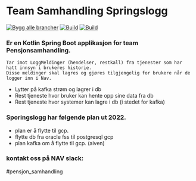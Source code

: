 
# Team Samhandling Springslogg

[![Bygg alle brancher](https://github.com/navikt/sporingslogg/actions/workflows/bygg_alle_brancher.yml/badge.svg)](https://github.com/navikt/sporingslogg/actions/workflows/bygg_alle_brancher.yml)
[![Build](https://github.com/navikt/sporingslogg/workflows/Bygg%20og%20deploy%20Q2/badge.svg)](https://github.com/navikt/sporingslogg/actions)
[![Build](https://github.com/navikt/sporingslogg/workflows/Deploy%20to%20production/badge.svg)](https://github.com/navikt/sporingslogg/actions)

### Er en Kotlin Spring Boot applikasjon for team Pensjonsamhandling.

```
Tar imot LoggMeldinger (hendelser, restkall) fra tjenester som har hatt innsyn i brukeres historie.
Disse meldinger skal lagres og gjøres tilgjengelig for brukere når de logger inn i Nav.
```

* Lytter på kafka strøm og lagrer i db
* Rest tjeneste hvor bruker kan hente opp sine data fra db
* Rest tjeneste hvor systemer kan lagre i db (i stedet for kafka)


### Sporingslogg har følgende plan ut 2022.

* plan er å flytte til gcp.
* flytte db fra oracle fss til postgresql gcp
* plan kafka om å flytte til gcp. (aiven)


### kontakt oss på NAV slack: 
#pensjon_samhandling
